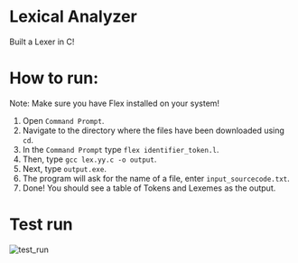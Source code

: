 # Lexical Analyzer
Built a Lexer in C!

# How to run:
Note: Make sure you have Flex installed on your system!

1. Open `Command Prompt`.
2. Navigate to the directory where the files have been downloaded using `cd`.
3. In the `Command Prompt` type `flex identifier_token.l`.
4. Then, type `gcc lex.yy.c -o output`.
5. Next, type `output.exe`.
6. The program will ask for the name of a file, enter `input_sourcecode.txt`.
7. Done! You should see a table of Tokens and Lexemes as the output.

# Test run
![test_run](https://user-images.githubusercontent.com/54639928/208362660-67229b9c-2962-44ff-9d05-3877ce77604c.png)
